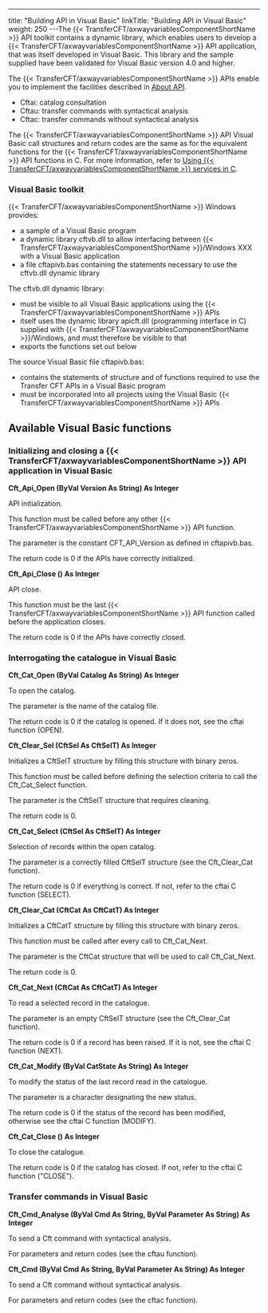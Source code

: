 ---
title: "Building  API in Visual Basic"
linkTitle: "Building API in Visual Basic"
weight: 250
---The {{< TransferCFT/axwayvariablesComponentShortName  >}} API toolkit contains a dynamic library, which enables
users to develop a {{< TransferCFT/axwayvariablesComponentShortName  >}} API application, that was itself developed
in Visual Basic. This library and the sample supplied have been validated
for Visual Basic version 4.0 and higher.

The {{< TransferCFT/axwayvariablesComponentShortName  >}} APIs enable you to implement the facilities
described in [About API](../../../../about_this_document_zos/using_apis).

- Cftai:
    catalog consultation
- Cftau:
    transfer commands with syntactical analysis
- Cftac:
    transfer commands without syntactical analysis

The {{< TransferCFT/axwayvariablesComponentShortName  >}} API Visual Basic call structures and return
codes are the same as for the equivalent functions for the {{< TransferCFT/axwayvariablesComponentShortName  >}}
API functions in C. For more information, refer to [Using {{< TransferCFT/axwayvariablesComponentShortName  >}} services in C](../../../../about_this_document_ibmi/using_apis/using_cft_services_in_c).

### Visual Basic toolkit

{{< TransferCFT/axwayvariablesComponentShortName  >}} Windows provides:

- a sample of a Visual
    Basic program
- a dynamic library
    cftvb.dll to allow interfacing between {{< TransferCFT/axwayvariablesComponentShortName >}}/Windows
    XXX with a Visual Basic application
- a file
    cftapivb.bas containing the statements necessary to use the cftvb.dll
    dynamic library

The cftvb.dll dynamic library:

- must be visible
    to all Visual Basic applications using the {{< TransferCFT/axwayvariablesComponentShortName >}} APIs
- itself uses
    the dynamic library apicft.dll (programming interface in C) supplied
    with {{< TransferCFT/axwayvariablesComponentShortName >}}/Windows, and must therefore be visible to that
- exports the
    functions set out below

The source Visual Basic file cftapivb.bas:

- contains the
    statements of structure and of functions required to use the Transfer
    CFT APIs in a Visual Basic program
- must be incorporated
    into all projects using the Visual Basic {{< TransferCFT/axwayvariablesComponentShortName >}} APIs

## Available Visual Basic functions

### Initializing and closing a {{< TransferCFT/axwayvariablesComponentShortName  >}} API application in Visual Basic

****Cft_Api_Open (ByVal Version As String) As Integer****

API initialization.

This function must be called before any other {{< TransferCFT/axwayvariablesComponentShortName  >}} API function.

The parameter is the constant CFT_API_Version as defined in cftapivb.bas.

The return code is 0 if the APIs have correctly initialized.

****Cft_Api_Close () As Integer****

API close.

This function must be the last {{< TransferCFT/axwayvariablesComponentShortName  >}} API function called before
the application closes.

The return code is 0 if the APIs have correctly closed.

### Interrogating the catalogue in Visual Basic

****Cft_Cat_Open (ByVal Catalog As String) As Integer****

To open the catalog.

The parameter is the name of the catalog file.

The return code is 0 if the catalog is opened. If it does not, see
the cftai function (OPEN).

****Cft_Clear_Sel (CftSel As CftSelT) As Integer****

Initializes a CftSelT structure by filling this structure with binary
zeros.

This function must be called before defining the selection criteria
to call the Cft_Cat_Select function.

The parameter is the CftSelT structure that requires cleaning.

The return code is 0.

****Cft_Cat_Select (CftSel As CftSelT) As
Integer****

Selection of records within the open catalog.

The parameter is a correctly filled CftSelT structure (see the Cft_Clear_Cat
function).

The return code is 0 if everything is correct. If not, refer to the
cftai C function (SELECT).

****Cft_Clear_Cat (CftCat As CftCatT) As Integer****

Initializes a CftCatT structure by filling this structure with binary
zeros.

This function must be called after every call to Cft_Cat_Next.

The parameter is the CftCat structure that will be used to call Cft_Cat_Next.

The return code is 0.

****Cft_Cat_Next (CftCat As CftCatT) As Integer****

To read a selected record in the catalogue.

The parameter is an empty CftSelT structure (see the Cft_Clear_Cat function).

The return code is 0 if a record has been raised. If it is not, see
the cftai C function (NEXT).

****Cft_Cat_Modify (ByVal CatState As String)
As Integer****

To modify the status of the last record read in the catalogue.

The parameter is a character designating the new status.

The return code is 0 if the status of the record has been modified,
otherwise see the cftai C function (MODIFY).

****Cft_Cat_Close () As Integer****

To close the catalogue.

The return code is 0 if the catalog has closed. If not, refer to
the cftai C function ("CLOSE").

### Transfer commands in Visual Basic

****Cft_Cmd_Analyse (ByVal Cmd As String, ByVal Parameter As String) As
Integer****

To send a Cft command with syntactical analysis.

For parameters and return codes (see the cftau function).

****Cft_Cmd (ByVal Cmd As String, ByVal Parameter
As String) As Integer****

To send a Cft command without syntactical analysis.

For parameters and return codes (see the cftac function).
